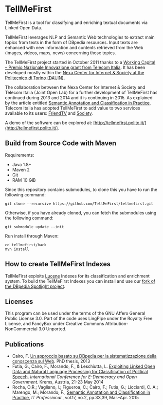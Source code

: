 # TellMeFirst

TellMeFirst is a tool for classifying and enriching textual documents via Linked Open Data.

TellMeFirst leverages NLP and Semantic Web technologies to extract main topics from texts in the form of DBpedia resources. Input texts are enhanced with new information and contents retrieved from the Web (images, videos, maps, news) concerning those topics.

The TellMeFirst project started in October 2011 thanks to a [Working Capital – Premio Nazionale Innovazione grant from Telecom Italia](http://www.workingcapital.telecomitalia.it/2011/10/tellmefirst/). It has been developed mostly within the [Nexa Center for Internet & Society at the Politecnico di Torino (DAUIN)](http://nexa.polito.it/tellmefirst).

The collaboration between the Nexa Center for Internet & Society and Telecom Italia (Joint Open Lab) for a further development of TellMeFirst has continued during 2013 and 2014 and it is continuing in 2015. As explained by the article entitled [Semantic Annotation and Classification in Practice](http://ieeexplore.ieee.org/xpl/articleDetails.jsp?reload=true&arnumber=7077255), Telecom Italia has adopted TellMeFirst to add value to two services available to its users: [FriendTV](http://www.stv.telecomitalia.it/) and [Society](http://www.telecomitalia.com/tit/it/innovazione/i-luoghi-della-ricerca/jol-mobilab-torino/scheda-progetto-societyschool.html).

A demo of the software can be explored at: [http://tellmefirst.polito.it/](http://tellmefirst.polito.it/).

## Build from Source Code with Maven

Requirements:

* Java 1.8+
* Maven 2
* Git
* RAM 10 GiB

Since this repository contains submodules, to clone this you have to
run the following command:

```
git clone --recursive https://github.com/TellMeFirst/tellmefirst.git
```

Otherwise, if you have already cloned, you can fetch the submodules using
the following command:

```
git submodule update --init
```

Run install through Maven:

```
cd tellmefirst/back
mvn install
```

## How to create TellMeFirst Indexes

TellMeFirst exploits [Lucene](http://lucene.apache.org/core/) Indexes for its classification and enrichment system. To build the TellMeFirst Indexes you can install and use our [fork of the DBpedia Spotlight project](https://github.com/TellMeFirst/dbpedia-spotlight/tree/tellmefirst).

## Licenses
This program can be used under the terms of the GNU Affero General Public License 3.0. Part of the code uses LingPipe under the Royalty Free License, and FancyBox under Creative Commons Attribution-NonCommercial 3.0 Unported.

## Publications
* Cairo, F. [Un approccio basato su DBpedia per la sistematizzazione della conoscenza sul Web](http://porto.polito.it/2507077/). PhD thesis, 2013
* Futia, G., Cairo, F., Morando, F., & Leschiutta, L. [Exploiting Linked Open Data and Natural Language Processing for Classification of Political Speech](http://porto.polito.it/2540694/). *International Conference for E-Democracy and Open Government*. Krems, Austria, 21-23 May 2014
* Rocha, O.R.; Vagliano, I.; Figueroa, C.; Cairo, F.; Futia, G.; Licciardi, C. A.; Marengo, M.; Morando, F., [Semantic Annotation and Classification in Practice](http://ieeexplore.ieee.org/xpl/articleDetails.jsp?reload=true&arnumber=7077255), *IT Professional* , vol.17, no.2, pp.33,39, Mar.-Apr. 2015

